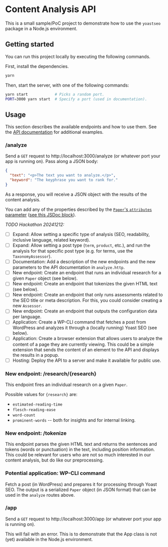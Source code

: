 # Content Analysis API
This is a small sample/PoC project to demonstrate how to use the `yoastseo` package in a Node.js environment.

## Getting started

You can run this project locally by executing the following commands.

First, install the dependencies.

```bash
yarn
```

Then, start the server, with one of the following commands:

```bash
yarn start            # Picks a random port.
PORT=3000 yarn start  # Specify a port (used in documentation).
```

## Usage

This section describes the available endpoints and how to use them.
See the [API documentation](./analyze.http) for additional examples.

### /analyze
Send a `GET` request to http://localhost:3000/analyze (or whatever port your app is running on). Pass along a JSON body:
```json
{
  "text": "<p>The text you want to analyze.</p>",
  "keyword": "The keyphrase you want to rank for."
}
```
As a response, you will receive a JSON object with the results of the content analysis.

You can add any of the properties described by the [`Paper`'s `attributes` parameter](../../packages/yoastseo/src/values/Paper.js) ([see this JSDoc block](https://github.com/Yoast/wordpress-seo/blob/434b6d0eb79659dffe44676da96c1640094137a1/packages/yoastseo/src/values/Paper.js#L26-L40)).

_TODO Hackathon 20241212:_
- [ ] Expand: Allow setting a specific type of analysis (SEO, readability, inclusive language, related keyword).
- [ ] Expand: Allow setting a post type (`term`, `product`, etc.), and run the analysis for that specific post type (e.g. for terms, use the `TaxonomyAssessor`).
- [ ] Documentation: Add a description of the new endpoints and the new parameters to the API documentation in `analyze.http`.
- [ ] New endpoint: Create an endpoint that runs an individual research for a given `Paper` object (see below).
- [ ] New endpoint: Create an endpoint that tokenizes the given HTML text (see below).
- [ ] New endpoint: Create an endpoint that only runs assessments related to the SEO title or meta description. For this, you could consider creating a new `Assessor`.
- [ ] New endpoint: Create an endpoint that outputs the configuration data per language.
- [ ] Application: Create a WP-CLI command that fetches a post from WordPress and analyzes it through a (locally running) Yoast SEO (see below).
- [ ] Application: Create a browser extension that allows users to analyze the content of a page they are currently viewing. This could be a simple extension that sends the content of an element to the API and displays the results in a popup.
- [ ] Hosting: Deploy the API to a server and make it available for public use.

### New endpoint: /research/{research}

This endpoint fires an individual research on a given `Paper`.

Possible values for `{research}` are:
- `estimated-reading-time`
- `flesch-reading-ease`
- `word-count`
- `prominent-words` -- both for insights and for internal linking.

### New endpoint: /tokenize

This endpoint parses the given HTML text and returns the sentences and tokens (words or punctuation) in the text, including position information.
This could be relevant for users who are not so much interested in our content analysis, but do like our preprocessing.

### Potential application: WP-CLI command

Fetch a post (in WordPress) and prepares it for processing through Yoast SEO.
The output is a serialized `Paper` object (in JSON format) that can be used in the `analyze` routes above.

### /app
Send a `GET` request to http://localhost:3000/app (or whatever port your app is running on).

This will fail with an error. This is to demonstrate that the App class is not (yet) available in the Node.js environment.
